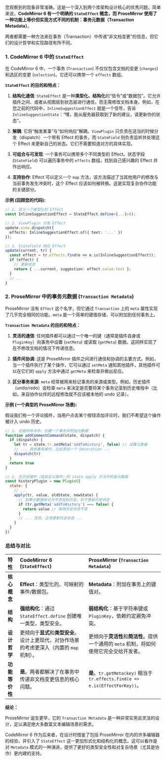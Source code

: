 您观察到的现象非常准确，这是一个深入到两个库架构设计核心的优秀问题。简单来说，**CodeMirror 6 有一个明确的 `StateEffect` 概念，而 ProseMirror 使用了一种功能上等价但实现方式不同的机制：事务元数据（Transaction Metadata）**。

两者都需要一种方法来在事务（Transaction）中传递“非文档变更”的信息，但它们的设计哲学和实现路径有所不同。

### 1. CodeMirror 6 中的 `StateEffect`

在 CodeMirror 6 中，一个事务 (`Transaction`) 不仅仅包含文档的变更 (`changes`) 和选区的变更 (`selection`)。它还可以携带一个 `effects` 数组。

**`StateEffect` 的目的和特点：**

1.  **结构化通信**: `StateEffect` 是一种**类型化、结构化**的“信令”或“数据包”。它允许插件之间、或者从视图层到状态层进行通信，而无需修改文档本身。例如，在您之前的代码中，`InlineSuggestionEffect` 就是一个信号，告诉 `InlineSuggestionState`：“嘿，我从服务器获取到了新的建议，请更新你的状态”。

2.  **解耦**: 它将“触发某事”与“如何响应”解耦。`ViewPlugin` 只负责在适当的时候分发（dispatch）一个带有 Effect 的事务，而 `StateField` 则负责监听并处理这个 Effect 来更新自己的状态。它们不需要知道对方的具体实现。

3.  **可组合与可发现**: 一个事务可以携带多个不同类型的 Effect。状态字段 (`StateField`) 可以遍历事务中的 `effects` 数组，找到自己感兴趣的 Effect 并作出响应。

4.  **支持协作**: Effect 可以定义一个 `map` 方法，该方法描述了当其他用户的修改与当前事务发生冲突时，这个 Effect 应该如何被转换。这是实现复杂协作功能的关键部分。

**示例 (回顾您的代码):**

```typescript
// 1. 定义一个类型化的 Effect
const InlineSuggestionEffect = StateEffect.define<{...}>();

// 2. ViewPlugin 分发 Effect
update.view.dispatch({
  effects: InlineSuggestionEffect.of({ text: '...' })
});

// 3. StateField 响应 Effect
update(current, tr) {
  const effect = tr.effects.find(e => e.is(InlineSuggestionEffect));
  if (effect) {
    // 更新状态
    return { ...current, suggestion: effect.value.text };
  }
  // ...
}
```

### 2. ProseMirror 中的事务元数据 (`Transaction Metadata`)

ProseMirror 没有 `Effect` 这个名字，但它通过 `Transaction` 上的 `meta` 属性实现了几乎完全相同的功能。`meta` 是一个简单的键值存储，可以附加到任何事务上。

**`Transaction Metadata` 的目的和特点：**

1.  **灵活的通信**: 任何插件都可以通过一个唯一的键（通常是插件自身或 `PluginKey`）向事务中设置 (`setMeta`) 或读取 (`getMeta`) 数据。这同样实现了在不修改文档的情况下传递信息。

2.  **插件间协调**: 这是 ProseMirror 插件之间进行通信和协调的主要方式。例如，当一个插件执行了某个操作，它可以通过 `setMeta` 通知其他插件，其他插件可以在它们的 `apply` 方法中通过 `getMeta` 来检查并做出反应。

3.  **区分事务来源**: `meta` 经常被用来标记事务的来源或类型。例如，历史插件（undo/redo）会检查 `meta` 来决定是否要将某个事务记录到历史堆栈中（比如，来自协作伙伴的远程修改就不应该被本地的 undo 记录）。

**示例 (一个典型的 ProseMirror 场景):**

假设我们有一个评论插件，当用户点击某个按钮添加评论时，我们不希望这个操作被计入 undo 历史。

```javascript
// 1. 在插件命令中，创建一个事务并附加元数据
function addCommentCommand(state, dispatch) {
  if (dispatch) {
    let tr = state.tr.setMeta('addToHistory', false) // 设置元数据
    // ... 其他事务操作，比如添加一个 Decoration ...
    dispatch(tr)
  }
  return true
}

// 2. 在历史插件（或自定义插件）的 state.apply 方法中检查元数据
const historyPlugin = new Plugin({
  state: {
    // ...
    apply(tr, value, oldState, newState) {
      // 如果元数据标记为不添加到历史，则不更新历史状态
      if (tr.getMeta('addToHistory') === false) {
        return value // 保持历史状态不变
      }
      // ... 否则，正常更新历史状态 ...
    }
  }
})
```

### 总结与对比

| 特性           | CodeMirror 6 (`StateEffect`)                                                                | ProseMirror (`Transaction Metadata`)                                                     |
| :------------- | :------------------------------------------------------------------------------------------ | :--------------------------------------------------------------------------------------- |
| **核心概念**   | **Effect**：类型化的、可映射的事件/数据包。                                                 | **Metadata**：附加在事务上的键值对。                                                     |
| **结构**       | **强结构化**：通过 `StateEffect.define` 创建唯一类型，类型安全。                            | **弱结构化**：基于字符串键或 `PluginKey`，依赖约定避免冲突。                             |
| **设计哲学**   | 更倾向于**显式**和**类型安全**。设计上更现代，对协作场景的考虑更深入（内置的 `map` 机制）。 | 更倾向于**灵活性**和**简洁性**。提供一个通用的 `meta` 机制，将如何使用它完全交给开发者。 |
| **功能等价性** | **是**。两者都解决了在事务中传递非文档变更信息的核心问题。                                  | **是**。`tr.getMeta(key)` 相当于 `tr.effects.find(e => e.is(EffectForKey))`。            |

**结论：**

ProseMirror 诞生更早，它的 `Transaction Metadata` 是一种非常实用且灵活的设计，足以满足绝大多数富文本编辑场景的需求。

CodeMirror 6 作为后来者，在设计时借鉴了包括 ProseMirror 在内的许多编辑器的经验，并引入了 `StateEffect` 这一更加形式化和结构化的概念。这可以看作是对 `Metadata` 模式的一种演进，提供了更好的类型安全性和对复杂场景（尤其是协作）更内建的支持。

